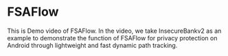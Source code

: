 # FSAFlow
This is Demo video of FSAFlow.
In the video, we take InsecureBankv2 as an example to demonstrate the function of FSAFlow for privacy protection on Android through lightweight and fast dynamic path tracking. 
